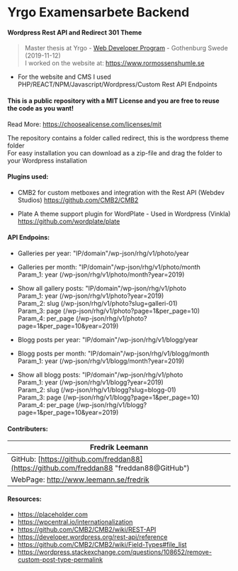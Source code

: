 # Yrgo Examensarbete Backend
#### Wordpress Rest API and Redirect 301 Theme

> Master thesis at Yrgo - [Web Developer Program](https://yrgo.se/utbildningar/media-och-kommunikation/webbutvecklare/) - Gothenburg Swede (2019-11-12)<br/>
> I worked on the website at: https://www.rormossenshumle.se

- For the website and CMS I used PHP/REACT/NPM/Javascript/Wordpress/Custom Rest API Endpoints

#### This is a public repository with a MIT License and you are free to reuse the code as you want!
Read More:  https://choosealicense.com/licenses/mit

The repository contains a folder called redirect, this is the wordpress theme folder<br/>
For easy installation you can download as a zip-file and drag the folder to your Wordpress installation

#### Plugins used:

- CMB2 for custom metboxes and integration with the Rest API (Webdev Studios) https://github.com/CMB2/CMB2

- Plate A theme support plugin for WordPlate - Used in Wordpress (Vinkla) https://github.com/wordplate/plate

#### API Endpoins:

- Galleries per year: "IP/domain"/wp-json/rhg/v1/photo/year

- Galleries per month: "IP/domain"/wp-json/rhg/v1/photo/month<br/>
Param_1: year (/wp-json/rhg/v1/photo/month?year=2019)

- Show all gallery posts: "IP/domain"/wp-json/rhg/v1/photo<br/>
Param_1: year (/wp-json/rhg/v1/photo?year=2019)<br/>
Param_2: slug (/wp-json/rhg/v1/photo?slug=galleri-01)<br/>
Param_3: page (/wp-json/rhg/v1/photo?page=1&per_page=10)<br/>
Param_4: per_page (/wp-json/rhg/v1/photo?page=1&per_page=10&year=2019)

- Blogg posts per year: "IP/domain"/wp-json/rhg/v1/blogg/year

- Blogg posts per month: "IP/domain"/wp-json/rhg/v1/blogg/month<br/>
Param_1: year (/wp-json/rhg/v1/blogg/month?year=2019)

- Show all blogg posts: "IP/domain"/wp-json/rhg/v1/photo<br/>
Param_1: year (/wp-json/rhg/v1/blogg?year=2019)<br/>
Param_2: slug (/wp-json/rhg/v1/blogg?slug=blogg-01)<br/>
Param_3: page (/wp-json/rhg/v1/blogg?page=1&per_page=10)<br/>
Param_4: per_page (/wp-json/rhg/v1/blogg?page=1&per_page=10&year=2019)

#### Contributers:
| Fredrik Leemann
|----------------
| GitHub: [https://github.com/freddan88](https://github.com/freddan88 "freddan88@GitHub")
| WebPage: http://www.leemann.se/fredrik

#### Resources:
- https://placeholder.com
- https://wpcentral.io/internationalization
- https://github.com/CMB2/CMB2/wiki/REST-API
- https://developer.wordpress.org/rest-api/reference
- https://github.com/CMB2/CMB2/wiki/Field-Types#file_list
- https://wordpress.stackexchange.com/questions/108652/remove-custom-post-type-permalink
